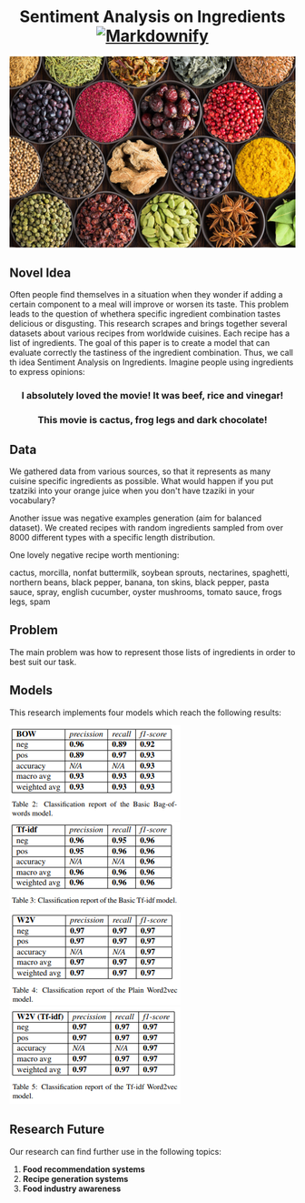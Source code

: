 <h1 align='center'>
  Sentiment Analysis on Ingredients 
  <a href="https://github.com/sindresorhus/awesome"><img src="https://cdn.rawgit.com/sindresorhus/awesome/d7305f38d29fed78fa85652e3a63e154dd8e8829/media/badge.svg" alt="Markdownify" width='135'>
  </a>
</h1>

![Ingredients](Ingredients.jpg "Ingredients")

## Novel Idea
Often people find themselves in a situation when they wonder if adding a certain component to a meal will improve or worsen its taste. This problem leads to the question of whethera specific ingredient combination tastes delicious or disgusting. This research scrapes and brings together several datasets about various recipes from  worldwide cuisines. Each recipe has a list of ingredients. The goal of this paper is to create a model that can evaluate correctly the tastiness of the ingredient combination. Thus, we call th idea Sentiment Analysis on Ingredients. Imagine people using ingredients to express opinions:

<h3 align='center'>I absolutely loved the movie! It was beef, rice and vinegar!</h3>
<h3 align='center'>This movie is cactus, frog legs and dark chocolate!</h3>

## Data
We gathered data from various sources, so that it represents as many cuisine specific ingredients as possible.
What would happen if you put tzatziki into your orange juice when you don't have tzaziki in your vocabulary?

Another issue was negative examples generation (aim for balanced dataset).
We created recipes with random ingredients sampled from over 8000 different types with a specific length distribution.

One lovely negative recipe worth mentioning:

cactus, morcilla, nonfat buttermilk, soybean sprouts, nectarines, spaghetti, northern beans, black pepper, banana, ton skins, black pepper, pasta sauce, spray, english cucumber, oyster mushrooms, tomato sauce, frogs legs, spam

## Problem
The main problem was how to represent those lists of ingredients in order to best suit our task.

## Models
This research implements four models which reach the following results: 

![Model](bow.PNG "BoW model")
![Model](tfidf.PNG "Tf-idf model")
![Model](w2v.PNG "Word2vec model")
![Model](w2vt.PNG "Word2vec Tf-idf model")

## Research Future
Our research can find further use in the following topics:
1. <b>Food recommendation systems</b>
2. <b>Recipe generation systems</b>
3. <b>Food industry awareness</b>
